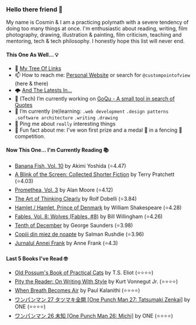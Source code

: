 ### Hello there friend 👋

My name is Cosmin & I am a practicing polymath with a severe tendency of doing too many things at once.
I'm enthusiastic about reading, writing, film photography, drawing, illustration & painting, film criticism, teaching and mentoring, tech & tech philosophy.
I honestly hope this list will never end. 

#### This One As Well... 💡
- 🌲 [My Tree Of Links](https://linktr.ee/custompointofview)
- 📫 How to reach me: [Personal Website](https://custompointofview.com/) or search for `@custompointofview` (here & there)
- 🌩️ [And The Latests In...](https://custompointofview.com/latests)
- 🔭 (Tech) I’m currently working on [GoQu - A small tool in search of Quotes](https://github.com/custompointofview/goqu)
- 🌱 I’m currently (re)learning: `.web development` `.design patterns` `.software architecture` `.writing` `.drawing` 
- 💬 Ping me about `really` interesting things
- 🐡 Fun fact about me: I've won first prize and a medal 🥇 in a fencing 🤺 competition.

#### Now This One... I'm Currently Reading 📚
<!-- GOODREADS-LIST:START -->
- [Banana Fish, Vol. 10](https://www.goodreads.com/review/show/4602429210?utm_medium=api&utm_source=rss) by Akimi Yoshida (⭐️4.47)
- [A Blink of the Screen: Collected Shorter Fiction](https://www.goodreads.com/review/show/3570112383?utm_medium=api&utm_source=rss) by Terry Pratchett (⭐️4.03)
- [Promethea, Vol. 3](https://www.goodreads.com/review/show/3403029181?utm_medium=api&utm_source=rss) by Alan Moore (⭐️4.12)
- [The Art of Thinking Clearly](https://www.goodreads.com/review/show/3398126985?utm_medium=api&utm_source=rss) by Rolf Dobelli (⭐️3.84)
- [Hamlet / Hamlet, Prince of Denmark](https://www.goodreads.com/review/show/3395531630?utm_medium=api&utm_source=rss) by William Shakespeare (⭐️4.28)
- [Fables, Vol. 8: Wolves (Fables, #8)](https://www.goodreads.com/review/show/3084491891?utm_medium=api&utm_source=rss) by Bill Willingham (⭐️4.26)
- [Tenth of December](https://www.goodreads.com/review/show/3349948960?utm_medium=api&utm_source=rss) by George Saunders (⭐️3.98)
- [Copiii din miez de noapte](https://www.goodreads.com/review/show/2605011709?utm_medium=api&utm_source=rss) by Salman Rushdie (⭐️3.96)
- [Jurnalul Annei Frank](https://www.goodreads.com/review/show/2605011984?utm_medium=api&utm_source=rss) by Anne Frank (⭐️4.3)
<!-- GOODREADS-LIST:END -->

#### Last 5 Books I've Read 🤓
<!-- GOODREADS-READ-LIST:START -->
- [Old Possum's Book of Practical Cats](https://www.goodreads.com/review/show/5507972517?utm_medium=api&utm_source=rss) by T.S. Eliot (⭐⭐⭐⭐)
- [Pity the Reader: On Writing With Style](https://www.goodreads.com/review/show/5507969921?utm_medium=api&utm_source=rss) by Kurt Vonnegut Jr. (⭐⭐⭐⭐)
- [When Breath Becomes Air](https://www.goodreads.com/review/show/5454705913?utm_medium=api&utm_source=rss) by Paul Kalanithi (⭐⭐⭐⭐)
- [ワンパンマン 27 タツマキ全開 [One Punch Man 27: Tatsumaki Zenkai]](https://www.goodreads.com/review/show/5451604652?utm_medium=api&utm_source=rss) by ONE (⭐⭐⭐⭐)
- [ワンパンマン 26 未知 [One Punch Man 26: Michi]](https://www.goodreads.com/review/show/5451604619?utm_medium=api&utm_source=rss) by ONE (⭐⭐⭐⭐)
<!-- GOODREADS-READ-LIST:END -->

<!-- #### Some Stats 👷 -->
<!--START_SECTION:waka-->
<!--END_SECTION:waka--> 

